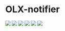 # OLX-notifier

[![](https://circleci.com/gh/Fiszcz/OLX-flats-notificator/tree/master.svg?style=svg)](https://circleci.com/gh/Fiszcz/OLX-flats-notificator/tree/master)
[![](https://codecov.io/gh/Fiszcz/OLX-flats-notificator/branch/master/graph/badge.svg)](https://codecov.io/gh/Fiszcz/OLX-flats-notificator)
[![](https://api.codeclimate.com/v1/badges/07d49e202276e9dfc2a6/maintainability)](https://codeclimate.com/github/Fiszcz/OLX-flats-notificator/maintainability)
[![](https://snyk.io/test/github/Fiszcz/OLX-flats-notificator/badge.svg)](https://snyk.io/test/github/Fiszcz/OLX-flats-notificator)
[![](https://img.shields.io/badge/code_style-prettier-ff69b4.svg)](https://github.com/prettier/prettier)
[![](http://hits.dwyl.io/Fiszcz/OLX-flats-notificator.svg)](http://hits.dwyl.io/Fiszcz/OLX-flats-notificator)

